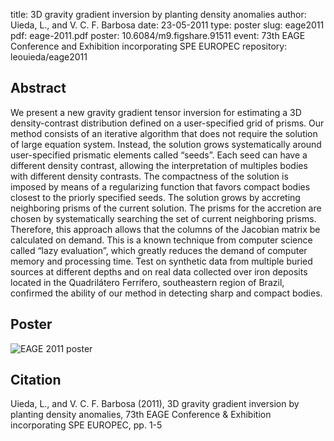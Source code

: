 title: 3D gravity gradient inversion by planting density anomalies
author: Uieda, L., and V. C. F. Barbosa
date: 23-05-2011
type: poster
slug: eage2011
pdf: eage-2011.pdf
poster: 10.6084/m9.figshare.91511
event: 73th EAGE Conference and Exhibition incorporating SPE EUROPEC
repository: leouieda/eage2011

## Abstract

We present a new gravity gradient tensor inversion for estimating a 3D
density-contrast distribution defined on a user-specified grid of prisms. Our
method consists of an iterative algorithm that does not require the solution of
large equation system. Instead, the solution grows systematically around
user-specified prismatic elements called “seeds”. Each seed can have a
different density contrast, allowing the interpretation of multiples bodies
with different density contrasts. The compactness of the solution is imposed by
means of a regularizing function that favors compact bodies closest to the
priorly specified seeds. The solution grows by accreting neighboring prisms of
the current solution. The prisms for the accretion are chosen by systematically
searching the set of current neighboring prisms. Therefore, this approach
allows that the columns of the Jacobian matrix be calculated on demand. This is
a known technique from computer science called “lazy evaluation”, which greatly
reduces the demand of computer memory and processing time. Test on synthetic
data from multiple buried sources at different depths and on real data
collected over iron deposits located in the Quadrilátero Ferrífero,
southeastern region of Brazil, confirmed the ability of our method in detecting
sharp and compact bodies.

## Poster

![EAGE 2011 poster]({filename}/images/poster-eage2011.png)

## Citation

Uieda, L., and V. C. F. Barbosa (2011), 3D gravity gradient inversion by
planting density anomalies, 73th EAGE Conference & Exhibition incorporating SPE
EUROPEC, pp. 1-5
